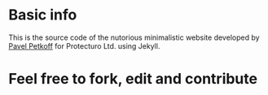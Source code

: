 # Basic info

This is the source code of the nutorious minimalistic website developed by [Pavel Petkoff](https://github.com/ppetkoff) for Protecturo Ltd. using Jekyll.

# Feel free to fork, edit and contribute

